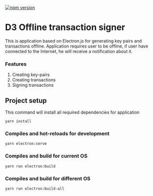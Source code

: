 [![npm version](https://img.shields.io/npm/v/iroha-helpers.svg)](https://www.npmjs.com/package/iroha-helpers)

# D3 Offline transaction signer

This is application based on Electron.js for generating key pairs and transactions offline. Application requires user to be offline, if user have connected to the Internet, he will receive a notification about it.

### Features
1. Creating key-pairs
2. Creating transactions
3. Signing transactions

## Project setup
This command will install all required dependencies for application
```
yarn install
```

### Compiles and hot-reloads for development
```
yarn electron:serve
```

### Compiles and build for current OS
```
yarn run electron:build
```

### Compiles and build for different OS
```
yarn run electron:build-all
```
